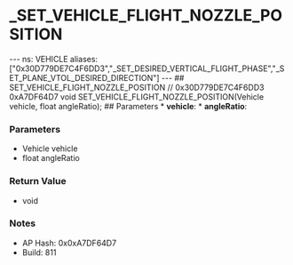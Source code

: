 # _SET_VEHICLE_FLIGHT_NOZZLE_POSITION

--- ns: VEHICLE aliases: ["0x30D779DE7C4F6DD3","_SET_DESIRED_VERTICAL_FLIGHT_PHASE","_SET_PLANE_VTOL_DESIRED_DIRECTION"] --- ## SET_VEHICLE_FLIGHT_NOZZLE_POSITION  // 0x30D779DE7C4F6DD3 0xA7DF64D7 void SET_VEHICLE_FLIGHT_NOZZLE_POSITION(Vehicle vehicle, float angleRatio);  ## Parameters * **vehicle**: * **angleRatio**:

### Parameters
* Vehicle vehicle
* float angleRatio

### Return Value
* void

### Notes
* AP Hash: 0x0xA7DF64D7
* Build: 811

